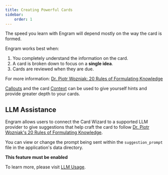 ```yaml
---
title: Creating Powerful Cards
sidebar:
    order: 1
---
```


The speed you learn with Engram will depend mostly on the way the card is formed.

Engram works best when:
1. You completely understand the information on the card.
2. A card is broken down to focus on a **single idea**.
3. Cards are reviewed when they are due.

For more information: [Dr. Piotr Wozniak: 20 Rules of Formulating Knowledge](https://www.supermemo.com/en/blog/twenty-rules-of-formulating-knowledge)

[Callouts](/cards/callouts/) and the card [Context](/cards/card-structure/) can be used to give yourself hints and provide greater depth to your cards.

LLM Assistance
---
Engram allows users to connect the Card Wizard to a supported LLM provider to give suggestions that help craft the card to follow [Dr. Piotr Wozniak's 20 Rules of Formulating Knowledge](https://www.supermemo.com/en/blog/twenty-rules-of-formulating-knowledge). 

You can view or change the prompt being sent within the `suggestion_prompt` file in the application's data directory.

**This feature must be enabled**

To learn more, please visit [LLM Usage](/llm-usage/overview).